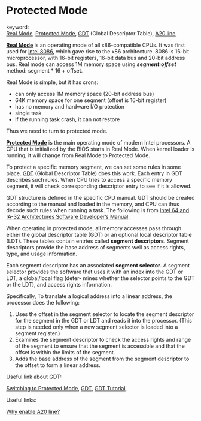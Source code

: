 Protected Mode
==============

keyword:  
[Real Mode][RealMode], [Protected Mode][Protected Mode], 
[GDT][GDT] (Global Descriptor Table), 
[A20 line][whyA20line], 

**[Real Mode][RealMode]** is an operating mode of all x86-compatible CPUs.
It was first used for [intel 8086][Intel8086], which gave rise to the
x86 architecture.
8086 is 16-bit microprocessor, with 16-bit registers, 16-bit data bus
and 20-bit address bus. Real mode can access 1M memory space
using ***segment:offset*** method: segment * 16 + offset.

Real Mode is simple, but it has crons:

* can only access 1M memory space (20-bit address bus)
* 64K memory space for one segment (offset is 16-bit register)
* has no memory and hardware I/O protection
* single task
* if the running task crash, it can not restore

Thus we need to turn to protected mode.

**[Protected Mode][Protected Mode]**
is the main operating mode of modern Intel processors.
A CPU that is initialized by the BIOS starts in Real Mode.
When kernel loader is running, it will change from Real Mode
to Protected Mode.

To protect a specific memory segment, we can set some rules
in some place. [GDT][GDT] (Global Descriptor Table) does this work.
Each entry in GDT describes such rules.
When CPU tries to access a specific memory segment, it will check
corresponding descriptor entry to see if it is allowed.

GDT structure is defined in the specific CPU manual.
GDT should be created according to the manual and loaded in the memory, and
CPU can thus decode such rules when running a task.
The following is from [Intel 64 and IA-32 Architectures
Software Developer’s Manual][Intel Manual]:
  
When operating in protected mode, all memory accesses pass through
either the global descriptor table (GDT) or
an optional local descriptor table (LDT).
These tables contain entries called **segment descriptors**.
Segment descriptors provide the base address of segments well as access rights, type, and usage
information.

Each segment descriptor has an associated **segment selector**.
A segment selector provides the software that uses
it with an index into the GDT or LDT, a global/local flag (deter-
mines whether the selector points to the GDT or the LDT),
and access rights information.

Specifically,
To translate a logical address into a linear address,
the processor does the following:

1. Uses the offset in the segment selector to locate the segment descriptor
for the segment in the GDT or LDT and reads it into the processor.
(This step is needed only when a new segment selector is loaded into a segment
register.)
2. Examines the segment descriptor to check the access rights and
range of the segment to ensure that the
segment is accessible and that the offset is within the limits of the segment.
3. Adds the base address of the segment from the segment descriptor to the offset
to form a linear address.

Useful link about GDT:

[Switching to Protected Mode][Switching to Protected Mode], 
[GDT][GDT], [GDT Tutorial][GDT Tutorial],

Useful links:

[Why enable A20 line?][whyA20line]

[RealMode]: https://wiki.osdev.org/Real_Mode#Real_Mode_Memory_Addressing
[Protected Mode]: https://wiki.osdev.org/Protected_Mode
[Intel8086]: https://en.wikipedia.org/wiki/Intel_8086
[whyA20line]: https://stackoverflow.com/questions/13893056/why-enable-disable-a20-line
[GDT]: https://wiki.osdev.org/Global_Descriptor_Table
[GDT Tutorial]: https://wiki.osdev.org/GDT_Tutorial
[Switching to Protected Mode]: https://huichen-cs.github.io/course/CISC3320/19FA/lecture/modeswitch.html
[Intel Manual]: https://www.intel.com/content/www/us/en/architecture-and-technology/64-ia-32-architectures-software-developer-vol-3a-part-1-manual.html

